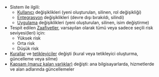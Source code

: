* Sistem ile ilgili:
    * [Kullanıcı](../../../user-guides/settings/users.md) değişiklikleri (yeni oluşturulan, silinen, rol değişikliği)
    * [Entegrasyon](integrations-intro.md) değişiklikleri (devre dışı bırakıldı, silindi)
    * [Uygulama](../../../user-guides/settings/applications.md) değişiklikleri (yeni oluşturulan, silinen, isim değiştirme)
* Tespit edilen [Zaafiyetler](../../../glossary-en.md#vulnerability), varsayılan olarak tümü veya sadece seçili risk seviyesi(leri) için:
    * Yüksek risk
    * Orta risk
    * Düşük risk
* [Kurallar](../../../user-guides/rules/rules.md) ve [tetikleyiciler](../../../user-guides/triggers/triggers.md) değişti (kural veya tetikleyici oluşturma, güncelleme veya silme)
* [Kapsam (maruz kalan varlıklar)](../../scanner.md) değişti: ana bilgisayarlarda, hizmetlerde ve alan adlarında güncellemeler